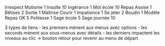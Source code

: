 Irrespect
    Mutisme 1
    Insulte 10
    Ingérance 1
    Mot école 10
Repas
    Assise 1
    Bêtises 2
    Sortie 1
Maîtrise
    Courir 1
    Impatience 1
    Se jeter 2
    Boudin 1
Modèle
    Repas OK 5
    Politesse 1
    Sage école 5
    Sage journée 10


3 types de liens 
    - les premiers mènent aux menus avec options
    - les seconds mènent aux sous-menus avec détails
    - les derniers impactent les niveaux au clic
-> bouton retour pour revenir au menu de départ 